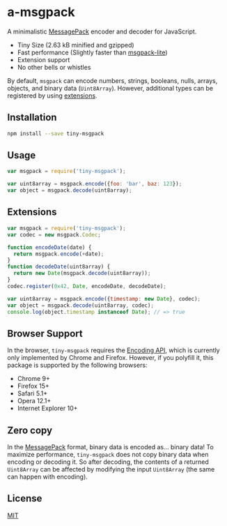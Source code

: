 # a-msgpack

A minimalistic [MessagePack](http://msgpack.org/index.html) encoder and decoder for JavaScript.

- Tiny Size (2.63 kB minified and gzipped)
- Fast performance (Slightly faster than [msgpack-lite](https://github.com/kawanet/msgpack-lite/))
- Extension support
- No other bells or whistles

By default, `msgpack` can encode numbers, strings, booleans, nulls, arrays, objects, and binary data (`Uint8Array`). However, additional types can be registered by using [extensions](#extensions).

## Installation

```bash
npm install --save tiny-msgpack
```

## Usage

```js
var msgpack = require('tiny-msgpack');

var uint8array = msgpack.encode({foo: 'bar', baz: 123});
var object = msgpack.decode(uint8array);
```

## Extensions

```js
var msgpack = require('tiny-msgpack');
var codec = new msgpack.Codec;

function encodeDate(date) {
  return msgpack.encode(+date);
}
function decodeDate(uint8array) {
  return new Date(msgpack.decode(uint8array));
}
codec.register(0x42, Date, encodeDate, decodeDate);

var uint8array = msgpack.encode({timestamp: new Date}, codec);
var object = msgpack.decode(uint8array, codec);
console.log(object.timestamp instanceof Date); // => true
```

## Browser Support

In the browser, `tiny-msgpack` requires the [Encoding API](https://developer.mozilla.org/en-US/docs/Web/API/Encoding_API), which is currently only implemented by Chrome and Firefox. However, if you polyfill it, this package is supported by the following browsers:

- Chrome 9+
- Firefox 15+
- Safari 5.1+
- Opera 12.1+
- Internet Explorer 10+

## Zero copy

In the [MessagePack](http://msgpack.org/index.html) format, binary data is encoded as... binary data! To maximize performance, `tiny-msgpack` does not copy binary data when encoding or decoding it. So after decoding, the contents of a returned `Uint8Array` can be affected by modifying the input `Uint8Array` (the same can happen with encoding).

## License

[MIT](https://github.com/JoshuaWise/tiny-msgpack/blob/master/LICENSE)
